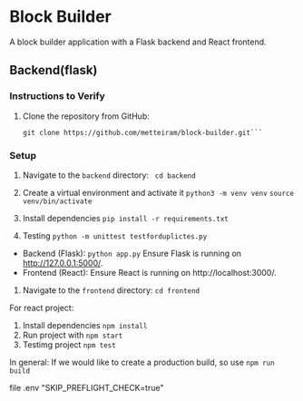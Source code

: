 # Block Builder

A block builder application with a Flask backend and React frontend.

## Backend(flask)

### Instructions to Verify

1. Clone the repository from GitHub:
   ```
   git clone https://github.com/metteiram/block-builder.git```
### Setup

1. Navigate to the `backend` directory:
   ``` cd backend```

1. Create a virtual environment and activate it
  ```python3 -m venv venv```
```source venv/bin/activate```
2. Install dependencies 
```pip install -r requirements.txt```
3. Testing
```python -m unittest testforduplictes.py ```

- Backend (Flask):
```python app.py```
Ensure Flask is running on http://127.0.0.1:5000/.
- Frontend (React):
Ensure React is running on http://localhost:3000/.

1. Navigate to the `frontend` directory:
   ```cd frontend```
   
For react project:
1. Install dependencies ```npm install```
2. Run project with ```npm start```
3. Testimg project ```npm test```

In general:
If we would like to create a production build, so use ```npm run build```

file .env 
"SKIP_PREFLIGHT_CHECK=true"